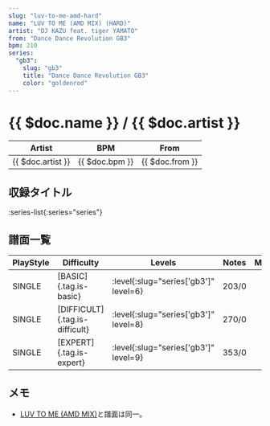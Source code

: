 ```yaml
---
slug: "luv-to-me-amd-hard"
name: "LUV TO ME (AMD MIX) (HARD)"
artist: "DJ KAZU feat. tiger YAMATO"
from: "Dance Dance Revolution GB3"
bpm: 210
series:
  "gb3":
    slug: "gb3"
    title: "Dance Dance Revolution GB3"
    color: "goldenrod"
---
```


# {{ $doc.name }} / {{ $doc.artist }}

|Artist|BPM|From|
|------|---|----|
|{{ $doc.artist }}|{{ $doc.bpm }}|{{ $doc.from }}|

## 収録タイトル

:series-list{:series="series"}

## 譜面一覧

|PlayStyle|Difficulty|Levels|Notes|Movie|
|---------|----------|------|-----|-----|
|SINGLE|[BASIC]{.tag.is-basic}|:level{:slug="series['gb3']" level=6}|203/0||
|SINGLE|[DIFFICULT]{.tag.is-difficult}|:level{:slug="series['gb3']" level=8}|270/0||
|SINGLE|[EXPERT]{.tag.is-expert}|:level{:slug="series['gb3']" level=9}|353/0||

## メモ

- [LUV TO ME (AMD MIX)](/songs/luv-to-me-amd)と譜面は同一。
